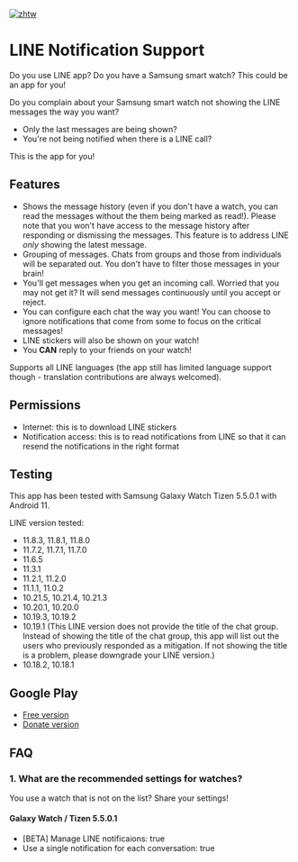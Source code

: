 [![zhtw](https://img.shields.io/badge/lang-zhtw-green.svg)](https://github.com/rickwangtw/LineNotificationSupport/blob/main/README.zh-tw.md)

# LINE Notification Support

Do you use LINE app? Do you have a Samsung smart watch? This could be an app for you!

Do you complain about your Samsung smart watch not showing the LINE messages the way you want?

* Only the last messages are being shown?
* You're not being notified when there is a LINE call?

This is the app for you!

## Features

* Shows the message history (even if you don't have a watch, you can read the messages without the them being marked as read!). Please note that you won't have access to the message history after responding or dismissing the messages. This feature is to address LINE *only* showing the latest message.
* Grouping of messages. Chats from groups and those from individuals will be separated out. You don't have to filter those messages in your brain!
* You'll get messages when you get an incoming call. Worried that you may not get it? It will send messages continuously until you accept or reject.
* You can configure each chat the way you want! You can choose to ignore notifications that come from some to focus on the critical messages!
* LINE stickers will also be shown on your watch!
* You **CAN** reply to your friends on your watch!

Supports all LINE languages (the app still has limited language support though - translation contributions are always welcomed).

## Permissions

* Internet: this is to download LINE stickers
* Notification access: this is to read notifications from LINE so that it can resend the notifications in the right format

## Testing

This app has been tested with Samsung Galaxy Watch Tizen 5.5.0.1 with Android 11.

LINE version tested:

* 11.8.3, 11.8.1, 11.8.0
* 11.7.2, 11.7.1, 11.7.0
* 11.6.5
* 11.3.1
* 11.2.1, 11.2.0
* 11.1.1, 11.0.2
* 10.21.5, 10.21.4, 10.21.3
* 10.20.1, 10.20.0
* 10.19.3, 10.19.2
* 10.19.1 (This LINE version does not provide the title of the chat group. Instead of showing the title of the chat group, this app will list out the users who previously responded as a mitigation. If not showing the title is a problem, please downgrade your LINE version.)
* 10.18.2, 10.18.1

## Google Play
* [Free version](https://play.google.com/store/apps/details?id=com.mysticwind.linenotificationsupport)
* [Donate version](https://play.google.com/store/apps/details?id=com.mysticwind.linenotificationsupport.donate)

## FAQ

### <a name="recommended-settings"></a> 1. What are the recommended settings for watches?
You use a watch that is not on the list? Share your settings!

#### Galaxy Watch / Tizen 5.5.0.1
* [BETA] Manage LINE notificaions: true
* Use a single notification for each conversation: true
